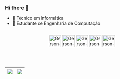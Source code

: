 ### Hi there 👋

<!--
**gersonconcilio/gersonconcilio** is a ✨ _special_ ✨ repository because its `README.md` (this file) appears on your GitHub profile.

Here are some ideas to get you started:
-->

- 🔭 Técnico em Informática
- 🌱 Estudante de Engenharia de Computação

 <!-- LINGUAGENS -->  
<div style="display: inline_block" align="center"><br>
  <img align="center" alt="Gerson-C" height="40" width="40" src="https://cdn.jsdelivr.net/gh/devicons/devicon/icons/c/c-original.svg"/>
  <img align="center" alt="Gerson-Cpp" height="40" width="40" src="https://cdn.jsdelivr.net/gh/devicons/devicon/icons/cplusplus/cplusplus-original.svg"/>
  <img align="center" alt="Gerson-Python" height="40" width="40" src="https://cdn.jsdelivr.net/gh/devicons/devicon/icons/python/python-original.svg" />
  <img align="center" alt="Gerson-Jupyter" height="40" width="40" src="https://cdn.jsdelivr.net/gh/devicons/devicon/icons/jupyter/jupyter-original-wordmark.svg"/>
  <img align="center" alt="Gerson-R" height="40" width="40" src="https://cdn.jsdelivr.net/gh/devicons/devicon/icons/r/r-original.svg" />
  <br><br><br><br>
</div>

<!-- QUADRO DE STATUS -->
<!--
<div align="center"><br>
  <a href="https://github.com/gersonconcilio">
  <img height="48%" src="https://github-readme-stats.vercel.app/api?username=gersonconcilio&show_icons=true&theme=dracula&include_all_commits=true&count_private=true"/>
  <img height="48%" src="https://github-readme-stats.vercel.app/api/top-langs/?username=gersonconcilio&layout=compact&langs_count=7&theme=dracula"/>
</div><br>
 -->
 | <a href="https://github.com/gersonconcilio/github-readme-stats"><img align="center" src="https://github-readme-stats.vercel.app/api?username=gersonconcilio&show_icons=true&include_all_commits=true&theme=dracula&hide_border=true"/></a> | <a href="https://github.com/gersonconcilio/github-readme-stats"><img align="center" src="https://github-readme-stats.vercel.app/api/top-langs/?username=gersonconcilio&layout=compact&theme=dracula&hide_border=true" /></a> |
| ------------- | ------------- |

